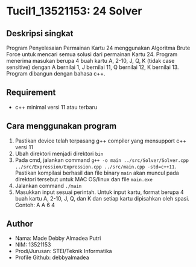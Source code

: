 # Tucil1_13521153: 24 Solver

## Deskripsi singkat
Program Penyelesaian Permainan Kartu 24 menggunakan Algoritma Brute Force untuk mencari semua solusi dari permainan Kartu 24. Program menerima masukan berupa 4 buah kartu A, 2-10, J, Q, K (tidak case sensitive) dengan A bernilai 1, J bernilai 11, Q bernilai 12, K bernilai 13. Program dibangun dengan bahasa c++.

## Requirement
- c++ minimal versi 11 atau terbaru

## Cara menggunakan program
1. Pastikan device telah terpasang g++ compiler yang mensupport c++ versi 11 
2. Ubah direktori menjadi direktori `bin` 
3. Pada cmd, jalankan command `g++ -o main ../src/Solver/Solver.cpp ../src/Expression/Expression.cpp ../src/main.cpp -std=c++11`. Pastikan kompilasi berhasil dan file binary `main` akan muncul pada direktori tersebut untuk MAC OS/linux dan file `main.exe`
3. Jalankan command `./main` 
4. Masukkan input sesuai perintah. Untuk input kartu, format berupa 4 buah kartu A, 2-10, J, Q, dan K dan setiap kartu dipisahkan oleh spasi. Contoh: A A 6 4

## Author
- Nama: Made Debby Almadea Putri
- NIM: 13521153
- Prodi/Jurusan: STEI/Teknik Informatika
- Profile Github: debbyalmadea

